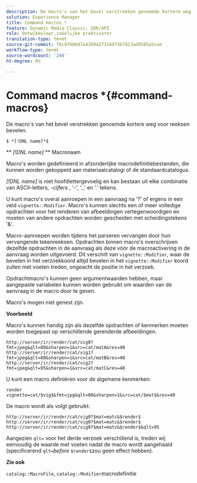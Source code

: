 ```yaml
---
description: De macro's van het bevel verstrekken genoemde kortere weg voor reeksen bevelen.
solution: Experience Manager
title: Command macros *
feature: Dynamic Media Classic, SDK/API
role: Ontwikkelaar,zakelijke praktiserer
translation-type: tm+mt
source-git-commit: f6c97606d7a4209427316d7367013ad9585a5cae
workflow-type: tm+mt
source-wordcount: '244'
ht-degree: 0%

---
```



# Command macros *{#command-macros}

De macro&#39;s van het bevel verstrekken genoemde kortere weg voor reeksen bevelen.

`$ *[!DNL name]*$`

** *[!DNL name]* ** Macronaam

Macro&#39;s worden gedefinieerd in afzonderlijke macrodefinitiebestanden, die kunnen worden gekoppeld aan materiaalcatalogi of de standaardcatalogus.

*[!DNL name]* is niet hoofdlettergevoelig en kan bestaan uit elke combinatie van ASCII-letters, -cijfers , &#39;-&#39;, &#39;_&#39; en &#39;.&#39; tekens.

U kunt macro&#39;s overal aanroepen in een aanvraag na &#39;?&#39; of ergens in een veld `vignette::Modifier`. Macro&#39;s kunnen slechts een of meer volledige opdrachten voor het renderen van afbeeldingen vertegenwoordigen en moeten van andere opdrachten worden gescheiden met scheidingstekens &#39;&amp;&#39;.

Macro-aanroepen worden tijdens het parseren vervangen door hun vervangende tekenreeksen. Opdrachten binnen macro&#39;s overschrijven dezelfde opdrachten in de aanvraag als deze vóór de macroactivering in de aanvraag worden uitgevoerd. Dit verschilt van `vignette::Modifier`, waar de bevelen in het verzoekkoord altijd bevelen in het `vignette::Modifier` koord zullen met voeten treden, ongeacht de positie in het verzoek.

Opdrachtmacro&#39;s kunnen geen argumentwaarden hebben, maar aangepaste variabelen kunnen worden gebruikt om waarden van de aanvraag in de macro door te geven.

Macro&#39;s mogen niet genest zijn.

**Voorbeeld**

Macro&#39;s kunnen handig zijn als dezelfde opdrachten of kenmerken moeten worden toegepast op verschillende gerenderde afbeeldingen.

`http://server/ir/render/cat/vig0?fmt=jpeg&qlt=80&sharpen=1&src=cat/matA&res=40 http://server/ir/render/cat/vig1?fmt=jpeg&qlt=80&sharpen=1&src=cat/matB&res=40 http://server/ir/render/cat/vig2?fmt=jpeg&qlt=95&sharpen=1&src=cat/matC&res=40`

U kunt een macro definiëren voor de algemene kenmerken:

`render vignette=cat/$vig$&fmt=jpg&qlt=80&sharpen=1&src=cat/$mat$&res=40`

De macro wordt als volgt gebruikt:

`http://server/ir/render/cat/vig0?$mat=matc&$render$ http://server/ir/render/cat/vig0?$mat=matc&$render$ http://server/ir/render/cat/vig0?$mat=matc&$render$&qlt=95`

Aangezien `qlt=` voor het derde verzoek verschillend is, treden wij eenvoudig de waarde met voeten nadat de macro wordt aangehaald (specificerend `qlt=`*before* `$render$`zou geen effect hebben).

**Zie ook**

`catalog::MacroFile`,  `catalog::Modifier`macrodefinitie

<!--<a id="section_297B7FCB285F4891AA76DF8393089931"></a>-->

